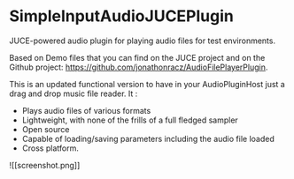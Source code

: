 # SimpleInputAudioJUCEPlugin
JUCE-powered audio plugin for playing audio files for test environments.

Based on Demo files that you can find on the JUCE project and on the Github project: https://github.com/jonathonracz/AudioFilePlayerPlugin.

This is an updated functional version to have in your AudioPluginHost just a drag and drop music file reader.
It :
- Plays audio files of various formats
- Lightweight, with none of the frills of a full fledged sampler
- Open source
- Capable of loading/saving parameters including the audio file loaded
- Cross platform.

![[screenshot.png]]